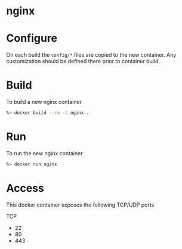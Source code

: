 nginx
================

# Configure
On each build the `config/*` files
are copied to the new container. Any customization
should be defined there prior to container build.

# Build
To build a new nginx container

```sh
%> docker build --rm -t nginx .
```

# Run
To run the new nginx container

```sh
%> docker run nginx
```

# Access
This docker container exposes the following TCP/UDP ports

TCP
* 22
* 80
* 443
